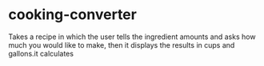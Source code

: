 # cooking-converter
Takes a recipe in which the user tells the ingredient amounts and asks how much you would like to make, then it displays the results in cups and gallons.it calculates 
